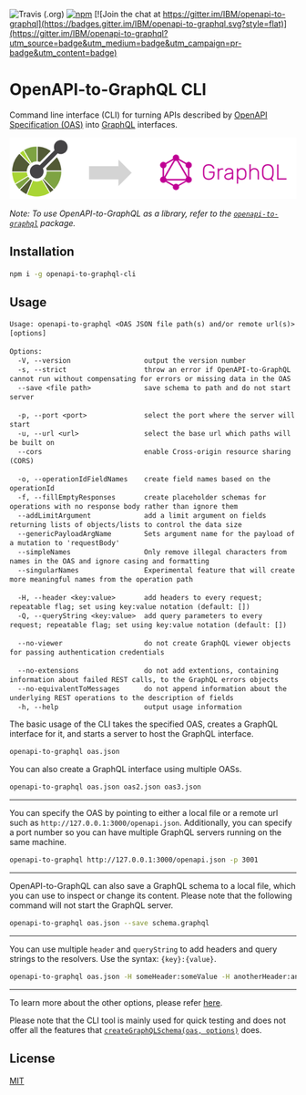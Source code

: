![Travis (.org)](https://img.shields.io/travis/ibm/openapi-to-graphql.svg?style=flat)
[![npm](https://img.shields.io/npm/v/openapi-to-graphql-cli.svg?style=flat)](https://www.npmjs.com/package/openapi-to-graphql-cli)
[![Join the chat at https://gitter.im/IBM/openapi-to-graphql](https://badges.gitter.im/IBM/openapi-to-graphql.svg?style=flat)](https://gitter.im/IBM/openapi-to-graphql?utm_source=badge&utm_medium=badge&utm_campaign=pr-badge&utm_content=badge)

# OpenAPI-to-GraphQL CLI

Command line interface (CLI) for turning APIs described by [OpenAPI Specification (OAS)](https://github.com/OAI/OpenAPI-Specification) into [GraphQL](https://graphql.org/) interfaces.

<img src="https://raw.githubusercontent.com/ibm/openapi-to-graphql/master/docs/translation.png" alt="Overview of translation" width="600">

_Note: To use OpenAPI-to-GraphQL as a library, refer to the [`openapi-to-graphql`](https://github.com/IBM/openapi-to-graphql/tree/master/packages/openapi-to-graphql) package._

## Installation

```bash
npm i -g openapi-to-graphql-cli
```

## Usage

```
Usage: openapi-to-graphql <OAS JSON file path(s) and/or remote url(s)> [options]

Options:
  -V, --version                  output the version number
  -s, --strict                   throw an error if OpenAPI-to-GraphQL cannot run without compensating for errors or missing data in the OAS
  --save <file path>             save schema to path and do not start server

  -p, --port <port>              select the port where the server will start
  -u, --url <url>                select the base url which paths will be built on
  --cors                         enable Cross-origin resource sharing (CORS)

  -o, --operationIdFieldNames    create field names based on the operationId
  -f, --fillEmptyResponses       create placeholder schemas for operations with no response body rather than ignore them
  --addLimitArgument             add a limit argument on fields returning lists of objects/lists to control the data size
  --genericPayloadArgName        Sets argument name for the payload of a mutation to 'requestBody'
  --simpleNames                  Only remove illegal characters from names in the OAS and ignore casing and formatting
  --singularNames                Experimental feature that will create more meaningful names from the operation path

  -H, --header <key:value>       add headers to every request; repeatable flag; set using key:value notation (default: [])
  -Q, --queryString <key:value>  add query parameters to every request; repeatable flag; set using key:value notation (default: [])

  --no-viewer                    do not create GraphQL viewer objects for passing authentication credentials

  --no-extensions                do not add extentions, containing information about failed REST calls, to the GraphQL errors objects
  --no-equivalentToMessages      do not append information about the underlying REST operations to the description of fields
  -h, --help                     output usage information
```

The basic usage of the CLI takes the specified OAS, creates a GraphQL interface for it, and starts a server to host the GraphQL interface.

```sh
openapi-to-graphql oas.json
```

You can also create a GraphQL interface using multiple OASs.

```sh
openapi-to-graphql oas.json oas2.json oas3.json
```

---

You can specify the OAS by pointing to either a local file or a remote url such as `http://127.0.0.1:3000/openapi.json`. Additionally, you can specify a port number so you can have multiple GraphQL servers running on the same machine.

```sh
openapi-to-graphql http://127.0.0.1:3000/openapi.json -p 3001
```

---

OpenAPI-to-GraphQL can also save a GraphQL schema to a local file, which you can use to inspect or change its content. Please note that the following command will not start the GraphQL server.

```sh
openapi-to-graphql oas.json --save schema.graphql
```

---

You can use multiple `header` and `queryString` to add headers and query strings to the resolvers. Use the syntax: `{key}:{value}`.

```sh
openapi-to-graphql oas.json -H someHeader:someValue -H anotherHeader:anotherValue -Q "exampleQueryString:This one contains spaces!"
```

---

To learn more about the other options, please refer [here](https://github.com/IBM/openapi-to-graphql/tree/master/packages/openapi-to-graphql#options).

Please note that the CLI tool is mainly used for quick testing and does not offer all the features that [`createGraphQLSchema(oas, options)`](https://github.com/IBM/openapi-to-graphql/tree/master/packages/openapi-to-graphql#usage) does.

## License

[MIT](./LICENSE.md)
